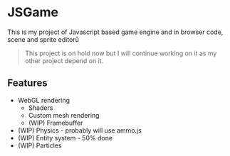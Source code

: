 # JSGame
This is my project of Javascript based game engine and in browser code, scene and sprite editorů

> This project is on hold now but I will continue working on it as my other project depend on it.

## Features

 * WebGL rendering
   * Shaders
   * Custom mesh rendering
   * (WIP) Framebuffer
 * (WIP) Physics - probably will use ammo.js
 * (WIP) Entity system - 50% done
 * (WIP) Particles
